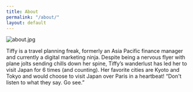 ```yaml
---
title: About
permalink: "/about/"
layout: default
---
```


![about.jpg](/uploads/about.jpg)

Tiffy is a travel planning freak, formerly an Asia Pacific finance manager and currently a digital marketing ninja. Despite being a nervous flyer with plane jolts sending chills down her spine, Tiffy’s wanderlust has led her to visit Japan for 6 times (and counting). Her favorite cities are Kyoto and Tokyo and would choose to visit Japan over Paris in a heartbeat! 
“Don't listen to what they say. Go see.”